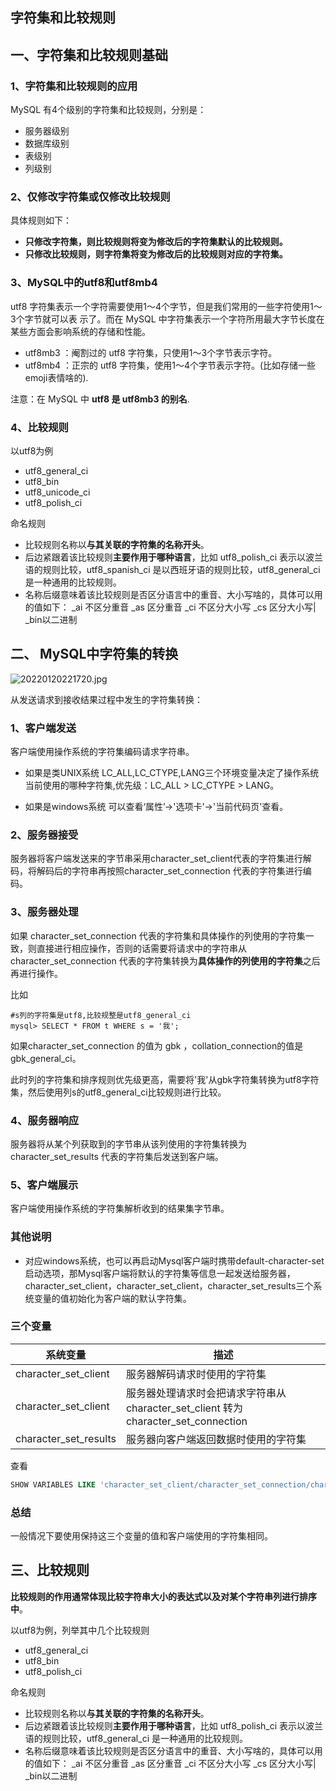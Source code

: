 ## 字符集和比较规则
## 一、字符集和比较规则基础
### 1、字符集和比较规则的应用
MySQL 有4个级别的字符集和比较规则，分别是：
* 服务器级别
* 数据库级别
* 表级别
* 列级别

### 2、仅修改字符集或仅修改比较规则
具体规则如下：
* **只修改字符集，则比较规则将变为修改后的字符集默认的比较规则。**
* **只修改比较规则，则字符集将变为修改后的比较规则对应的字符集。**

### 3、MySQL中的utf8和utf8mb4
utf8 字符集表示一个字符需要使用1～4个字节，但是我们常用的一些字符使用1～3个字节就可以表
示了。而在 MySQL 中字符集表示一个字符所用最大字节长度在某些方面会影响系统的存储和性能。
* utf8mb3 ：阉割过的 utf8 字符集，只使用1～3个字节表示字符。
* utf8mb4 ：正宗的 utf8 字符集，使用1～4个字节表示字符。(比如存储一些emoji表情啥的).

注意：在 MySQL 中 **utf8 是 utf8mb3 的别名**.

### 4、比较规则
以utf8为例
* utf8_general_ci
* utf8_bin
* utf8_unicode_ci
* utf8_polish_ci

命名规则
* 比较规则名称以**与其关联的字符集的名称开头**。
* 后边紧跟着该比较规则**主要作用于哪种语言**，比如 utf8_polish_ci 表示以波兰语的规则比较，utf8_spanish_ci 是以西班牙语的规则比较，utf8_general_ci 是一种通用的比较规则。
* 名称后缀意味着该比较规则是否区分语言中的重音、大小写啥的，具体可以用的值如下：
  _ai 不区分重音
  _as 区分重音
  _ci 不区分大小写
  _cs 区分大小写|
  _bin以二进制
  
## 二、 MySQL中字符集的转换
![20220120221720.jpg](https://pic.imgdb.cn/item/61e978092ab3f51d91ac2378.jpg)

从发送请求到接收结果过程中发生的字符集转换：
### 1、客户端发送
客户端使用操作系统的字符集编码请求字符串。

* 如果是类UNIX系统
LC_ALL,LC_CTYPE,LANG三个环境变量决定了操作系统当前使用的哪种字符集,优先级：LC_ALL > LC_CTYPE > LANG。

* 如果是windows系统
可以查看‘属性’->'选项卡'->'当前代码页'查看。

### 2、服务器接受
服务器将客户端发送来的字节串采用character_set_client代表的字符集进行解码，将解码后的字符串再按照character_set_connection 代表的字符集进行编码。

### 3、服务器处理
如果 character_set_connection 代表的字符集和具体操作的列使用的字符集一致，则直接进行相应操作，否则的话需要将请求中的字符串从 character_set_connection 代表的字符集转换为**具体操作的列使用的字符集**之后再进行操作。

比如 
```
#s列的字符集是utf8,比较规整是utf8_general_ci
mysql> SELECT * FROM t WHERE s = '我';
```
如果character_set_connection 的值为 gbk ，collation_connection的值是gbk_general_ci。

此时列的字符集和排序规则优先级更高，需要将'我'从gbk字符集转换为utf8字符集，然后使用列s的utf8_general_ci比较规则进行比较。

### 4、服务器响应
服务器将从某个列获取到的字节串从该列使用的字符集转换为 character_set_results 代表的字符集后发送到客户端。

### 5、客户端展示
客户端使用操作系统的字符集解析收到的结果集字节串。

### 其他说明
* 对应windows系统，也可以再启动Mysql客户端时携带default-character-set启动选项，那Mysql客户端将默认的字符集等信息一起发送给服务器，character_set_client，character_set_client，character_set_results三个系统变量的值初始化为客户端的默认字符集。

### 三个变量
| 系统变量 |  描述| 
| --- | --- |
| character_set_client | 服务器解码请求时使用的字符集 | 
|  character_set_client|服务器处理请求时会把请求字符串从 character_set_client 转为 character_set_connection| 
|  character_set_results| 服务器向客户端返回数据时使用的字符集 | 

查看
``` sql
SHOW VARIABLES LIKE 'character_set_client/character_set_connection/character_set_results';
```

### 总结
一般情况下要使用保持这三个变量的值和客户端使用的字符集相同。

## 三、比较规则
**比较规则的作用通常体现比较字符串大小的表达式以及对某个字符串列进行排序中**。

以utf8为例，列举其中几个比较规则
* utf8_general_ci
* utf8_bin
* utf8_polish_ci

命名规则
* 比较规则名称以**与其关联的字符集的名称开头**。
* 后边紧跟着该比较规则**主要作用于哪种语言**，比如 utf8_polish_ci 表示以波兰语的规则比较，utf8_general_ci 是一种通用的比较规则。
* 名称后缀意味着该比较规则是否区分语言中的重音、大小写啥的，具体可以用的值如下：
  _ai 不区分重音
  _as 区分重音
  _ci 不区分大小写
  _cs 区分大小写|
  _bin以二进制